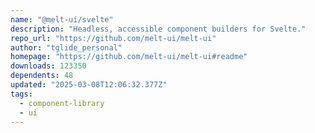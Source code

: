 ```yaml
---
name: "@melt-ui/svelte"
description: "Headless, accessible component builders for Svelte."
repo_url: "https://github.com/melt-ui/melt-ui"
author: "tglide_personal"
homepage: "https://github.com/melt-ui/melt-ui#readme"
downloads: 123350
dependents: 48
updated: "2025-03-08T12:06:32.377Z"
tags: 
  - component-library
  - ui
---
```

